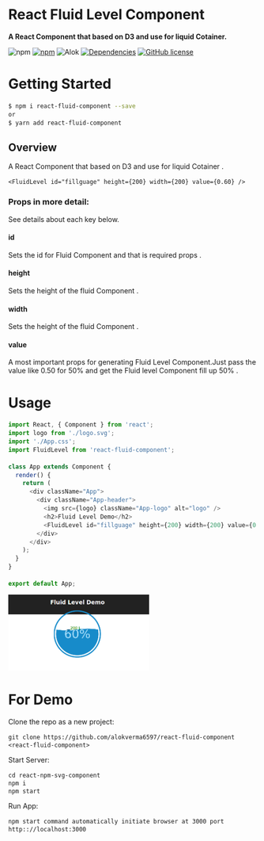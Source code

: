 
# React Fluid Level Component
**A React Component that based on D3 and use for liquid Cotainer.**

![npm](https://img.shields.io/npm/v/react-native-material-ui.svg)
[![npm](https://img.shields.io/npm/dm/react-native-material-ui.svg)](https://img.shields.io/npm/dm/react-native-material-ui.svg)
![Alok](https://img.shields.io/badge/byALoK-reactComponent-blue.svg)
[![Dependencies](https://david-dm.org/xotahal/react-native-material-ui.svg)](https://david-dm.org/xotahal/react-native-material-ui.svg)
[![GitHub license](https://img.shields.io/badge/license-MIT-blue.svg)](https://raw.githubusercontent.com/xotahal/react-native-material-ui/master/LICENSE)


# Getting Started
```bash
$ npm i react-fluid-component --save
or
$ yarn add react-fluid-component
```

Overview
--------
A React Component that based on D3 and use for liquid Cotainer .

```
<FluidLevel id="fillguage" height={200} width={200} value={0.60} />

```
### Props in more detail:

 See details about each key below.

#### id

Sets the id for Fluid Component and that is required props .


#### height

 Sets the height of the fluid Component .


#### width

  Sets the height of the fluid Component .

#### value

  A most important props for generating Fluid Level Component.Just pass the value like 0.50 for 50% and get the Fluid level Component fill up 50% .


# Usage


```js
import React, { Component } from 'react';
import logo from './logo.svg';
import './App.css';
import FluidLevel from 'react-fluid-component';

class App extends Component {
  render() {
    return (
      <div className="App">
        <div className="App-header">
          <img src={logo} className="App-logo" alt="logo" />
          <h2>Fluid Level Demo</h2>
          <FluidLevel id="fillguage" height={200} width={200} value={0.60} />
        </div>
      </div>
    );
  }
}

export default App;
```

<img src="https://raw.githubusercontent.com/alokverma6597/react-fluid-component/master/resources/FluidLevelDemo.png" width="285">

# For Demo

Clone the repo as a new project:

```
git clone https://github.com/alokverma6597/react-fluid-component <react-fluid-component>
```
Start Server:

```
cd react-npm-svg-component
npm i
npm start
```
Run App:

```
npm start command automatically initiate browser at 3000 port
http:://localhost:3000
```
